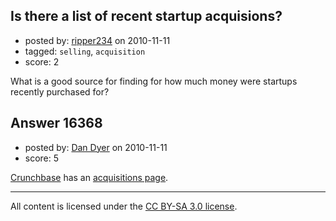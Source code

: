 ## Is there a list of recent startup acquisions?

- posted by: [ripper234](https://stackexchange.com/users/-1/451-ripper234) on 2010-11-11
- tagged: `selling`, `acquisition`
- score: 2

What is a good source for finding for how much money were startups recently purchased for? 


## Answer 16368

- posted by: [Dan Dyer](https://stackexchange.com/users/-1/4221-dan-dyer) on 2010-11-11
- score: 5

<p><a href="http://www.crunchbase.com" rel="nofollow">Crunchbase</a> has an <a href="http://www.crunchbase.com/acquisitions?page=1" rel="nofollow">acquisitions page</a>.</p>




---

All content is licensed under the [CC BY-SA 3.0 license](https://creativecommons.org/licenses/by-sa/3.0/).
